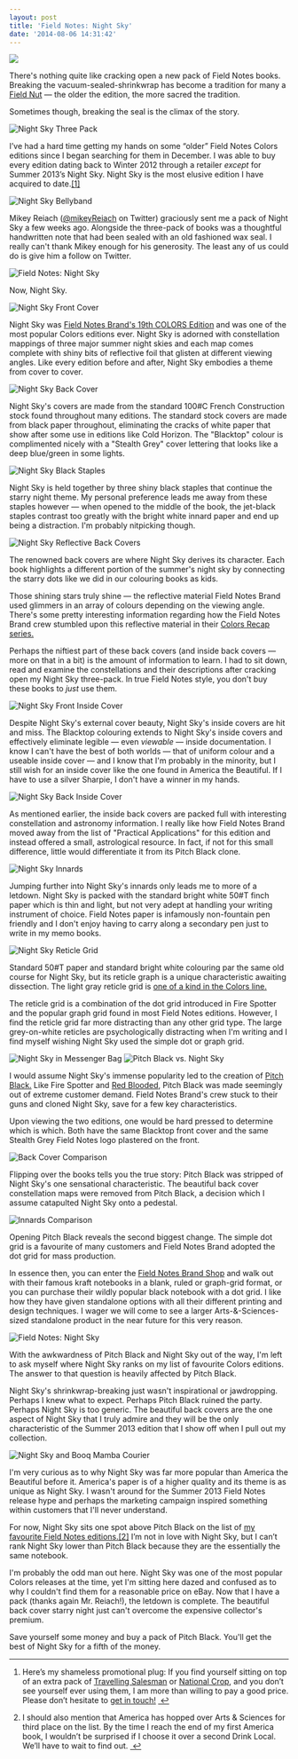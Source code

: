 ```yaml
---
layout: post
title: 'Field Notes: Night Sky'
date: '2014-08-06 14:31:42'
---
```


![](/media/images/2014/Aug/P8030738.jpg)

There's nothing quite like cracking open a new pack of Field Notes books. Breaking the vacuum-sealed-shrinkwrap has become a tradition for many a [Field Nut](http://www.fieldnuts.com) — the older the edition, the more sacred the tradition.

Sometimes though, breaking the seal is the climax of the story. 

![Night Sky Three Pack](/media/images/2014/Aug/P8030620.jpg)

<p>I&#8217;ve had a hard time getting my hands on some &#8220;older&#8221; Field Notes Colors editions since I began searching for them in December. I was able to buy every edition dating back to Winter 2012 through a retailer <em>except</em> for Summer 2013&#8217;s Night Sky. Night Sky is the most elusive edition I have acquired to date.<a href="#fn:1" id="fnref:1" title="see footnote" class="footnote">[1]</a></p>

![Night Sky Bellyband](/media/images/2014/Aug/P8030683.jpg)

Mikey Reiach ([@mikeyReiach](https://twitter.com/mikeyReiach) on Twitter) graciously sent me a pack of Night Sky a few weeks ago. Alongside the three-pack of books was a thoughtful handwritten note that had been sealed with an old fashioned wax seal. I really can't thank Mikey enough for his generosity. The least any of us could do is give him a follow on Twitter.

![Field Notes: Night Sky](/media/images/2014/Aug/P8030647.jpg)

Now, Night Sky.

![Night Sky Front Cover](/media/images/2014/Aug/P8030704.jpg)

Night Sky was [Field Notes Brand's 19th COLORS Edition](http://fieldnotesbrand.com/colors/nightsky/) and was one of the most popular Colors editions ever. Night Sky is adorned with constellation mappings of three major summer night skies and each map comes complete with shiny bits of reflective foil that glisten at different viewing angles. Like every edition before and after, Night Sky embodies a theme from cover to cover.

![Night Sky Back Cover](/media/images/2014/Aug/P8030713.jpg)

Night Sky's covers are made from the standard 100#C French Construction stock found throughout many editions. The standard stock covers are made from black paper throughout, eliminating the cracks of white paper that show after some use in editions like Cold Horizon. The "Blacktop" colour is complimented nicely with a "Stealth Grey" cover lettering that looks like a deep blue/green in some lights. 

![Night Sky Black Staples](/media/images/2014/Aug/P8040750.jpg)

Night Sky is held together by three shiny black staples that continue the starry night theme. My personal preference leads me away from these staples however — when opened to the middle of the book, the jet-black staples contrast too greatly with the bright white innard paper and end up being a distraction. I'm probably nitpicking though.

![Night Sky Reflective Back Covers](/media/images/2014/Aug/P8030693.jpg)

The renowned back covers are where Night Sky derives its character. Each book highlights a different portion of the summer's night sky by connecting the starry dots like we did in our colouring books as kids. 

Those shining stars truly shine — the reflective material Field Notes Brand used glimmers in an array of colours depending on the viewing angle. There's some pretty interesting information regarding how the Field Notes Brand crew stumbled upon this reflective material in their [Colors Recap series.](http://fieldnotesbrand.com/films/) 

Perhaps the niftiest part of these back covers (and inside back covers — more on that in a bit) is the amount of information to learn. I had to sit down, read and examine the constellations and their descriptions after cracking open my Night Sky three-pack. In true Field Notes style, you don't buy these books to *just* use them.

![Night Sky Front Inside Cover](/media/images/2014/Aug/P8030733.jpg)

Despite Night Sky's external cover beauty, Night Sky's inside covers are hit and miss. The Blacktop colouring extends to Night Sky's inside covers and effectively eliminate legible — even *viewable* — inside documentation. I know I can't have the best of both worlds — that of uniform colour and a useable inside cover — and I know that I'm probably in the minority, but I still wish for an inside cover like the one found in America the Beautiful. If I have to use a silver Sharpie, I don't have a winner in my hands.

![Night Sky Back Inside Cover](/media/images/2014/Aug/P8030636.jpg)

As mentioned earlier, the inside back covers are packed full with interesting constellation and astronomy information. I really like how Field Notes Brand moved away from the list of "Practical Applications" for this edition and instead offered a small, astrological resource. In fact, if not for this small difference, little would differentiate it from its Pitch Black clone.

![Night Sky Innards](/media/images/2014/Aug/P8030724.jpg)

Jumping further into Night Sky's innards only leads me to more of a letdown. Night Sky is packed with the standard bright white 50#T finch paper which is thin and light, but not very adept at handling your writing instrument of choice. Field Notes paper is infamously non-fountain pen friendly and I don't enjoy having to carry along a secondary pen just to write in my memo books.

![Night Sky Reticle Grid](/media/images/2014/Aug/P8030729.jpg)

Standard 50#T paper and standard bright white colouring par the same old course for Night Sky, but its reticle graph is a unique characteristic awaiting dissection. The light gray reticle grid is [one of a kind in the Colors line.](http://coudal.com/i/colors_longarts.gif) 

The reticle grid is a combination of the dot grid introduced in Fire Spotter and the popular graph grid found in most Field Notes editions. However, I find the reticle grid far more distracting than any other grid type. The large grey-on-white reticles are psychologically distracting when I'm writing and I find myself wishing Night Sky used the simple dot or graph grid.

![Night Sky in Messenger Bag](/media/images/2014/Aug/P8040759.jpg)
![Pitch Black vs. Night Sky](/media/images/2014/Aug/P8040009.jpg)

I would assume Night Sky's immense popularity led to the creation of [Pitch Black.](http://fieldnotesbrand.com/shop/pitchblack/) Like Fire Spotter and [Red Blooded](http://fieldnotesbrand.com/shop/redblooded/), Pitch Black was made seemingly out of extreme customer demand. Field Notes Brand's crew stuck to their guns and cloned Night Sky, save for a few key characteristics.

Upon viewing the two editions, one would be hard pressed to determine which is which. Both have the same Blacktop front cover and the same Stealth Grey Field Notes logo plastered on the front. 

![Back Cover Comparison](/media/images/2014/Aug/P8030677.jpg)

Flipping over the books tells you the true story: Pitch Black was stripped of Night Sky's one sensational characteristic. The beautiful back cover constellation maps were removed from Pitch Black, a decision which I assume catapulted Night Sky onto a pedestal. 

![Innards Comparison](/media/images/2014/Aug/P8030659.jpg)

Opening Pitch Black reveals the second biggest change. The simple dot grid is a favourite of many customers and Field Notes Brand adopted the dot grid for mass production. 

In essence then, you can enter the [Field Notes Brand Shop](http://fieldnotesbrand.com/shop/) and walk out with their famous kraft notebooks in a blank, ruled or graph-grid format, or you can purchase their wildly popular black notebook with a dot grid. I like how they have given standalone options with all their different printing and design techniques. I wager we will come to see a larger Arts-&-Sciences-sized standalone product in the near future for this very reason.

![Field Notes: Night Sky](/media/images/2014/Aug/P8030632.jpg)

With the awkwardness of Pitch Black and Night Sky out of the way, I'm left to ask myself where Night Sky ranks on my list of favourite Colors editions. The answer to that question is heavily affected by Pitch Black.

Night Sky's shrinkwrap-breaking just wasn't inspirational or jawdropping. Perhaps I knew what to expect. Perhaps Pitch Black ruined the party. Perhaps Night Sky is too generic. The beautiful back covers are the one aspect of Night Sky that I truly admire and they will be the only characteristic of the Summer 2013 edition that I show off when I pull out my collection.

![Night Sky and Booq Mamba Courier](/media/images/2014/Aug/P8040762.jpg)

I'm very curious as to why Night Sky was far more popular than America the Beautiful before it. America's paper is of a higher quality and its theme is as unique as Night Sky. I wasn't around for the Summer 2013 Field Notes release hype and perhaps the marketing campaign inspired something within customers that I'll never understand.

<p>For now, Night Sky sits one spot above Pitch Black on the list of <a href="http://www.thenewsprint.co/2014/07/04/my-favourite-field-notes-editions-to-date/">my favourite Field Notes editions.</a><a href="#fn:2" id="fnref:2" title="see footnote" class="footnote">[2]</a> I&#8217;m not in love with Night Sky, but I can&#8217;t rank Night Sky lower than Pitch Black because they are the essentially the same notebook.</p>

I'm probably the odd man out here. Night Sky was one of the most popular Colors releases at the time, yet I'm sitting here dazed and confused as to why I couldn't find them for a reasonable price on eBay. Now that I have a pack (thanks again Mr. Reiach!), the letdown is complete. The beautiful back cover starry night just can't overcome the expensive collector's premium. 

Save yourself some money and buy a pack of Pitch Black. You'll get the best of Night Sky for a fifth of the money.

<div class="footnotes">
<hr />
<ol>

<li id="fn:1">
<p>Here&#8217;s my shameless promotional plug: If you find yourself sitting on top of an extra pack of <a href="http://fieldnotesbrand.com/colors/salesman/">Travelling Salesman</a> or <a href="http://fieldnotesbrand.com/colors/crop/">National Crop</a>, and you don&#8217;t see yourself ever using them, I am more than willing to pay a good price. Please don&#8217;t hesitate to <a href="http://www.thenewsprint.co/connect/">get in touch!</a> <a href="#fnref:1" title="return to article" class="reversefootnote">&#160;&#8617;</a></p>
<li id="fn:2">
<p>I should also mention that America has hopped over Arts &amp; Sciences for third place on the list. By the time I reach the end of my first America book, I wouldn&#8217;t be surprised if I choose it over a second Drink Local. We&#8217;ll have to wait to find out. <a href="#fnref:2" title="return to article" class="reversefootnote">&#160;&#8617;</a></p>
</li>


</ol>
</div>

